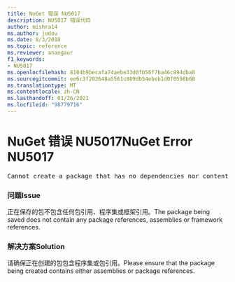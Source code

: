 ```yaml
---
title: NuGet 错误 NU5017
description: NU5017 错误代码
author: mishra14
ms.author: jodou
ms.date: 8/3/2018
ms.topic: reference
ms.reviewer: anangaur
f1_keywords:
- NU5017
ms.openlocfilehash: 8104b9becafa74aebe33d0fb56f7ba46c894dba8
ms.sourcegitcommit: ee6c3f203648a5561c809db54ebeb1d0f0598b68
ms.translationtype: MT
ms.contentlocale: zh-CN
ms.lasthandoff: 01/26/2021
ms.locfileid: "98779716"
---
```

# <a name="nuget-error-nu5017"></a><span data-ttu-id="62067-103">NuGet 错误 NU5017</span><span class="sxs-lookup"><span data-stu-id="62067-103">NuGet Error NU5017</span></span>
<pre>Cannot create a package that has no dependencies nor content.</pre>

### <a name="issue"></a><span data-ttu-id="62067-104">问题</span><span class="sxs-lookup"><span data-stu-id="62067-104">Issue</span></span>

<span data-ttu-id="62067-105">正在保存的包不包含任何包引用、程序集或框架引用。</span><span class="sxs-lookup"><span data-stu-id="62067-105">The package being saved does not contain any package references, assemblies or framework references.</span></span>


### <a name="solution"></a><span data-ttu-id="62067-106">解决方案</span><span class="sxs-lookup"><span data-stu-id="62067-106">Solution</span></span>

<span data-ttu-id="62067-107">请确保正在创建的包包含程序集或包引用。</span><span class="sxs-lookup"><span data-stu-id="62067-107">Please ensure that the package being created contains either assemblies or package references.</span></span>

